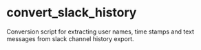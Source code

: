 # convert_slack_history
Conversion script for extracting user names, time stamps and text messages from slack channel history export.
